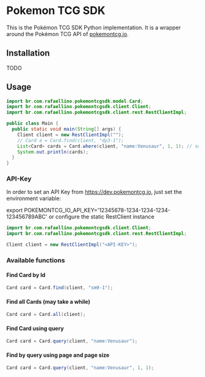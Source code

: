 # Pokemon TCG SDK

This is the Pokémon TCG SDK Python implementation. It is a wrapper around the Pokémon TCG API of [pokemontcg.io](https://pokemontcg.io).

## Installation

TODO

## Usage

```java
import br.com.rafaellino.pokemontcgsdk.model.Card;
import br.com.rafaellino.pokemontcgsdk.client.Client;
import br.com.rafaellino.pokemontcgsdk.client.rest.RestClientImpl;

public class Main {
  public static void main(String[] args) {
    Client client = new RestClientImpl("");
    // Card a = Card.find(client, "dp3-1");
    List<Card> cards = Card.where(client, "name:Venusaur", 1, 1); // search for Venusaur, one page and one size
    System.out.println(cards);
  }
}
```

### API-Key

In order to set an API Key from https://dev.pokemontcg.io, just set the environment variable:

export POKEMONTCG_IO_API_KEY='12345678-1234-1234-1234-123456789ABC' or configure the static RestClient instance

```java
import br.com.rafaellino.pokemontcgsdk.client.Client;
import br.com.rafaellino.pokemontcgsdk.client.rest.RestClientImpl;

Client client = new RestClientImpl("<API-KEY>");
```

### Available functions

#### Find Card by Id

```java
Card card = Card.find(client, "sm9-1");
```

#### Find all Cards (may take a while)

```java
Card card = Card.all(client);
```

#### Find Card using query

```java
Card card = Card.query(client, "name:Venusaur");
```

#### Find by query using page and page size

```java
Card card = Card.query(client, "name:Venusaur", 1, 1);
```
